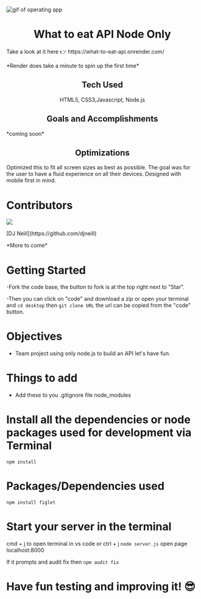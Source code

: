 <img align="center" src="public/img/fitTodo.gif" alt="gif of operating app"/>

<h1 align="center">What to eat API Node Only</h1>

<p>Take a look at it here 👉 https://what-to-eat-api.onrender.com/</p>
<p></p>*Render does take a minute to spin up the first time*</p>

<h2 align="center">Tech Used</h2> 
<p align="center"> HTML5, CSS3,Javascript, Node.js</p>

<h2 align="center">Goals and Accomplishments</h2>
*coming soon*

<h2 align="center">Optimizations</h2>

Optimized this to fit all screen sizes as best as possible. The goal was for the user to have a fluid experience on all their devices. Designed with mobile first in mind.

# Contributors

<p><img src="https://contributors-img.web.app/image?repo=djneill/What-to-eat-API-Node-Only"/></p>

<p>[DJ Neill](https://github.com/djneill)</p>
*More to come*

# Getting Started

-Fork the code base, the button to fork is at the top right next to "Star".

-Then you can click on "code" and download a zip or open your terminal and `cd desktop` then `git clone URL` the url can be copied from the "code" button.

# Objectives

- Team project using only node.js to build an API let's have fun.

# Things to add

- Add these to you .gitignore file
  node_modules

# Install all the dependencies or node packages used for development via Terminal

`npm install`

# Packages/Dependencies used

`npm install figlet`

# Start your server in the terminal
cmd + j to open terminal in vs code or ctrl + j
`node server.js`
open page localhost:8000

If it prompts and audit fix then `npm audit fix`

# Have fun testing and improving it! 😎
